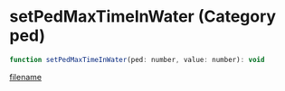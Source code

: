 # setPedMaxTimeInWater (Category ped)

```js
function setPedMaxTimeInWater(ped: number, value: number): void
```

[filename](setPedMaxTimeInWater_m.md ':include')